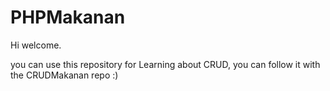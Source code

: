 # PHPMakanan

Hi welcome.

you can use this repository for Learning about CRUD, you can follow it with the CRUDMakanan repo :)
